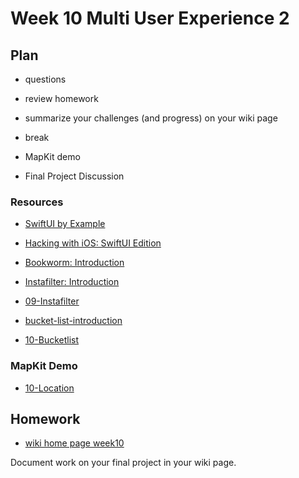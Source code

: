 # Week 10 Multi User Experience 2

## Plan

- questions

- review homework

- summarize your challenges (and progress) on your wiki page

- break

- MapKit demo

- Final Project Discussion

### Resources

- [SwiftUI by Example](https://www.hackingwithswift.com/quick-start/swiftui)

- [Hacking with iOS: SwiftUI Edition](https://www.hackingwithswift.com/books/ios-swiftui)

- [Bookworm: Introduction](https://www.hackingwithswift.com/books/ios-swiftui/bookworm-introduction)

- [Instafilter: Introduction](https://www.hackingwithswift.com/books/ios-swiftui/instafilter-introduction)
- [09-Instafilter](https://github.com/mobilelabclass-itp/09-Instafilter)

- [bucket-list-introduction](https://www.hackingwithswift.com/books/ios-swiftui/bucket-list-introduction)
- [10-Bucketlist](https://github.com/mobilelabclass-itp/10-Bucketlist)

### MapKit Demo

- [10-Location](https://github.com/mobilelabclass-itp/10-Location)

## Homework

- [wiki home page week10](https://github.com/mobilelabclass-itp/content-2023/wiki#week-10-homework)

Document work on your final project in your wiki page.
